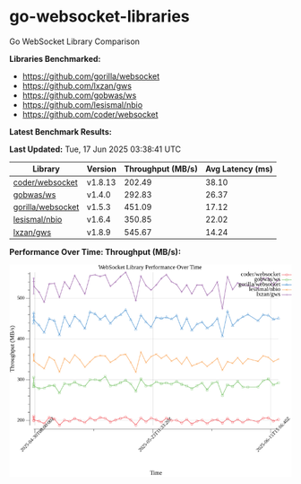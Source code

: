 # go-websocket-libraries

Go WebSocket Library Comparison

**Libraries Benchmarked:**

- https://github.com/gorilla/websocket
- https://github.com/lxzan/gws
- https://github.com/gobwas/ws
- https://github.com/lesismal/nbio
- https://github.com/coder/websocket

**Latest Benchmark Results:**

<!-- BENCHMARK_TABLE_START -->
**Last Updated:** Tue, 17 Jun 2025 03:38:41 UTC

| Library                                         | Version         | Throughput (MB/s) | Avg Latency (ms) |
| ----------------------------------------------- | --------------- | ----------------- | ---------------- |
| [coder/websocket](https://github.com/coder/websocket) | v1.8.13 | 202.49 | 38.10 |
| [gobwas/ws](https://github.com/gobwas/ws) | v1.4.0 | 292.83 | 26.37 |
| [gorilla/websocket](https://github.com/gorilla/websocket) | v1.5.3 | 451.09 | 17.12 |
| [lesismal/nbio](https://github.com/lesismal/nbio) | v1.6.4 | 350.85 | 22.02 |
| [lxzan/gws](https://github.com/lxzan/gws) | v1.8.9 | 545.67 | 14.24 |
<!-- BENCHMARK_TABLE_END -->

**Performance Over Time: Throughput (MB/s):**

![Benchmark Performance Graph](benchmark_performance.png)